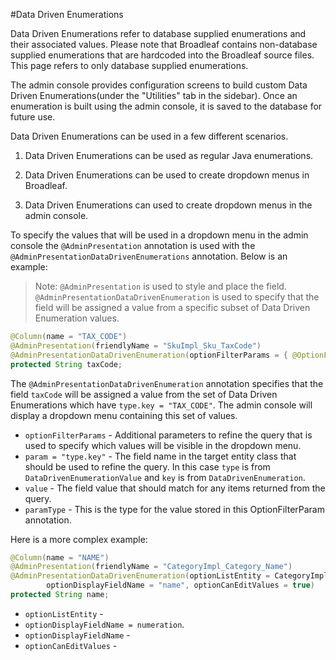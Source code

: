 #Data Driven Enumerations

Data Driven Enumerations refer to database supplied enumerations and their associated values.  Please note that Broadleaf contains non-database supplied enumerations that are hardcoded into the Broadleaf source files.  This page refers to only database supplied enumerations.

The admin console provides configuration screens to build custom Data Driven Enumerations(under the "Utilities" tab in the sidebar).  Once an enumeration is built using the admin console, it is saved to the database for future use.  

Data Driven Enumerations can be used in a few different scenarios.

1.  Data Driven Enumerations can be used as regular Java enumerations.

2.  Data Driven Enumerations can be used to create dropdown menus in Broadleaf.

3.  Data Driven Enumerations can used to create dropdown menus in the admin console.
  
To specify the values that will be used in a dropdown menu in the admin console the `@AdminPresentation` annotation is used with the `@AdminPresentationDataDrivenEnumerations` annotation.  Below is an example:

>Note:  `@AdminPresentation` is used to style and place the field.  `@AdminPresentationDataDrivenEnumeration` is used to specify that the field will be assigned a value from a specific subset of Data Driven Enumeration values.  

```java
@Column(name = "TAX_CODE")
@AdminPresentation(friendlyName = "SkuImpl_Sku_TaxCode")
@AdminPresentationDataDrivenEnumeration(optionFilterParams = { @OptionFilterParam(param = "type.key", value = "TAX_CODE", paramType = OptionFilterParamType.STRING) })
protected String taxCode;
```

The `@AdminPresentationDataDrivenEnumeration` annotation specifies that the field `taxCode` will be assigned a value from the set of Data Driven Enumerations which have `type.key = "TAX_CODE"`.  The admin console will display a dropdown menu containing this set of values.

+ `optionFilterParams` - Additional parameters to refine the query that is used to specify which values will be visible in the dropdown menu.
+ `param = "type.key"` - The field name in the target entity class that should be used to refine the query.  In this case `type` is from `DataDrivenEnumerationValue` and `key` is from `DataDrivenEnumeration`.
+ `value` - The field value that should match for any items returned from the query.
+ `paramType` - This is the type for the value stored in this OptionFilterParam annotation.
 
Here is a more complex example:

```java
@Column(name = "NAME")
@AdminPresentation(friendlyName = "CategoryImpl_Category_Name")
@AdminPresentationDataDrivenEnumeration(optionListEntity = CategoryImpl.class, optionDisplayFieldName = "name", 
        optionDisplayFieldName = "name", optionCanEditValues = true)
protected String name;
```


+ `optionListEntity` - 
+ `optionDisplayFieldName = numeration`.
+ `optionDisplayFieldName` -
+ `optionCanEditValues` - 



